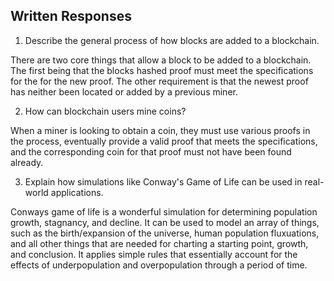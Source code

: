 ## Written Responses

1. Describe the general process of how blocks are added to a blockchain.

There are two core things that allow a block to be added to a blockchain. The first being that the blocks hashed proof must meet the specifications for the for the new proof. The other requirement is that the newest proof has neither been located or added by a previous miner. 


2. How can blockchain users mine coins?

When a miner is looking to obtain a coin, they must use various proofs in the process, eventually provide a valid proof that meets the specifications, and the corresponding coin for that proof must not have been found already. 


3. Explain how simulations like Conway's Game of Life can be used in real-world applications.

Conways game of life is a wonderful simulation for determining population growth, stagnancy, and decline. It can be used to model an array of things, such as the birth/expansion of the universe, human population fluxuations, and all other things that are needed for charting a starting point, growth, and conclusion. It applies simple rules that essentially account for the effects of underpopulation and overpopulation through a period of time. 